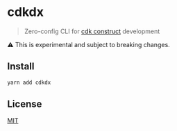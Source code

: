 # cdkdx
> Zero-config CLI for [cdk construct](https://github.com/awslabs/aws-cdk) development

:warning: This is experimental and subject to breaking changes.

## Install

```sh
yarn add cdkdx
```

## License

[MIT](LICENSE)
